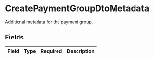 # CreatePaymentGroupDtoMetadata

Additional metadata for the payment group.


## Fields

| Field       | Type        | Required    | Description |
| ----------- | ----------- | ----------- | ----------- |